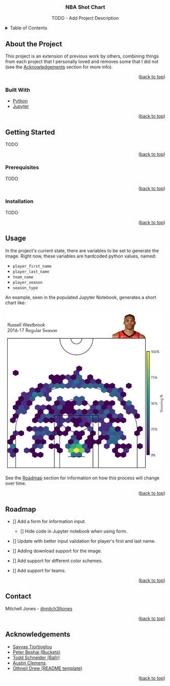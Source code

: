 <div id="top"></div>

<div align="center">

<h3 align="center">NBA Shot Chart</h3>

  <p align="center">
    TODO - Add Project Description
  </p>
</div>

<!-- TABLE OF CONTENTS -->
<details>
  <summary>Table of Contents</summary>
  <ul>
    <li>
      <a href="#about-the-project">About The Project</a>
      <ul>
        <li><a href="#built-with">Built With</a></li>
      </ul>
    </li>
    <li>
      <a href="#getting-started">Getting Started</a>
      <ul>
        <li><a href="#prerequisites">Prerequisites</a></li>
        <li><a href="#installation">Installation</a></li>
      </ul>
    </li>
    <li><a href="#usage">Usage</a></li>
    <li><a href="#roadmap">Roadmap</a></li>
    <li><a href="#contact">Contact</a></li>
    <li><a href="#acknowledgments">Acknowledgments</a></li>
  </ul>
</details>

<!-- ABOUT THE PROJECT -->
## About the Project
This project is an extension of previous work by others, combining things from each project that I personally loved and removes some that I did not (see the [Acknowledgements](#Acknowledgements) section for more info). 

<p align="right">(<a href="#top">back to top</a>)</p>

### Built With
* [Python](https://www.python.org)
* [Jupyter](https://jupyter.org)

<p align="right">(<a href="#top">back to top</a>)</p>

<!-- GETTING STARTED -->
## Getting Started

TODO

<p align="right">(<a href="#top">back to top</a>)</p>

### Prerequisites

TODO

<p align="right">(<a href="#top">back to top</a>)</p>

### Installation

TODO

<p align="right">(<a href="#top">back to top</a>)</p>

<!-- USAGE EXAMPLES -->
## Usage
In the project's current state, there are variables to be set to generate the image. Right now, these variables are hardcoded python values, named:

* `player_first_name`
* `player_last_name`
* `team_name`
* `player_season`
* `season_type`

An example, seen in the populated Jupyter Notebook, generates a short chart like:

![](output/rwest2016.jpg)

See the [Roadmap](#Roadmap) section for information on how this process will change over time.

<p align="right">(<a href="#top">back to top</a>)</p>

## Roadmap
- [] Add a form for information input.
  - [] Hide code in Jupyter notebook when using form.
- [] Update with better input validation for player's first and last name.
- [] Adding download support for the image.
- [] Add support for different color schemes.
- [] Add support for teams.
  
  <p align="right">(<a href="#top">back to top</a>)</p>

<!-- CONTACT -->
## Contact

Mitchell Jones - [@mitch3lljones](https://twitter.com/mitch3lljones)

<p align="right">(<a href="#top">back to top</a>)</p>

<!-- ACKNOWLEDGMENTS -->
## Acknowledgements

* [Savvas Tjortjoglou](http://www.savvastjortjoglou.com/)
* [Peter Beshai (Buckets)](http://buckets.peterbeshai.com/app/#/playerView/201935_2015)
* [Todd Schneider (Ballr)](http://toddwschneider.com/postsballr-interactive-nba-shot-charts-with-r-and-shiny/)
* [Austin Clemens](http://www.austinclemens.com/shotcharts/).
* [Othneil Drew (README template)](https://www.othneildrew.com/)

<p align="right">(<a href="#top">back to top</a>)</p>
